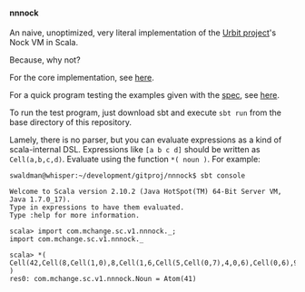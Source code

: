 #### nnnock #####

An naive, unoptimized, very literal implementation of the [Urbit project](http://www.urbit.org)'s Nock VM in Scala. 

Because, why not?

For the core implementation, see [here](https://github.com/swaldman/nnnook/blob/master/src/main/scala/com/mchange/sc/v1/nnnock/package.scala).

For a quick program testing the examples given with the [spec](http://www.urbit.org/2013/08/22/Chapter-2-nock.html), see [here](https://github.com/swaldman/nnnook/blob/master/src/main/scala/com/mchange/sc/v1/nnnock/Check.scala).

To run the test program, just download sbt and execute `sbt run` from the base directory of this repository.

Lamely, there is no parser, but you can evaluate expressions as a kind of scala-internal DSL. Expressions like `[a b c d]` should be written as `Cell(a,b,c,d)`. Evaluate using the function `*( noun )`. For example:

```
swaldman@whisper:~/development/gitproj/nnnock$ sbt console

Welcome to Scala version 2.10.2 (Java HotSpot(TM) 64-Bit Server VM, Java 1.7.0_17).
Type in expressions to have them evaluated.
Type :help for more information.

scala> import com.mchange.sc.v1.nnnock._;
import com.mchange.sc.v1.nnnock._

scala> *( Cell(42,Cell(8,Cell(1,0),8,Cell(1,6,Cell(5,Cell(0,7),4,0,6),Cell(0,6),9,2,Cell(0,2),Cell(4,0,6),0,7),9,2,0,1)) )
res0: com.mchange.sc.v1.nnnock.Noun = Atom(41)

```


